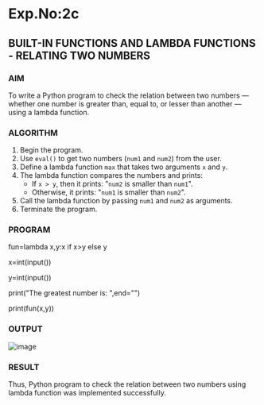 # Exp.No:2c
## BUILT-IN FUNCTIONS AND LAMBDA FUNCTIONS - RELATING TWO NUMBERS

### AIM  
To write a Python program to check the relation between two numbers — whether one number is greater than, equal to, or lesser than another — using a lambda function.


### ALGORITHM

1. Begin the program.  
2. Use `eval()` to get two numbers (`num1` and `num2`) from the user.  
3. Define a lambda function `max` that takes two arguments `x` and `y`.  
4. The lambda function compares the numbers and prints:
   - If `x > y`, then it prints: "`num2` is smaller than `num1`".
   - Otherwise, it prints: "`num1` is smaller than `num2`".
5. Call the lambda function by passing `num1` and `num2` as arguments.  
6. Terminate the program.

### PROGRAM
fun=lambda x,y:x if x>y else y

x=int(input())

y=int(input())

print("The greatest number is: ",end="")

print(fun(x,y))

### OUTPUT
![image](https://github.com/user-attachments/assets/381b2cc1-0f56-442b-b337-6f14dc1a6d15)

### RESULT
Thus, Python program to check the relation between two numbers using lambda function was implemented successfully.


